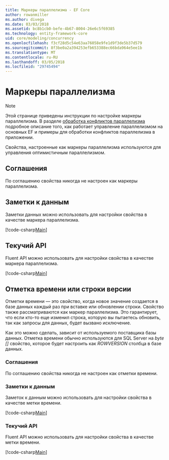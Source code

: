 ```yaml
---
title: Маркеры параллелизма - EF Core
author: rowanmiller
ms.author: divega
ms.date: 03/03/2018
ms.assetid: bc8b1cb0-befe-4b67-8004-26e6c5f69385
ms.technology: entity-framework-core
uid: core/modeling/concurrency
ms.openlocfilehash: f3cf28d5c54e63aa76058e9fe1d9f3de5b37d579
ms.sourcegitcommit: 8f3be0a2a394253efb653388ec66bda964e5ee1b
ms.translationtype: MT
ms.contentlocale: ru-RU
ms.lasthandoff: 03/05/2018
ms.locfileid: "29745494"
---
```

# <a name="concurrency-tokens"></a>Маркеры параллелизма

> [!NOTE]
> Этой странице приведены инструкции по настройке маркеры параллелизма. В разделе [обработка конфликтов параллелизма](../saving/concurrency.md) подробное описание того, как работает управление параллелизмом на основных EF и примеры для обработки конфликтов параллелизма в приложении.

Свойства, настроенные как маркеры параллелизма используются для управления оптимистичным параллелизмом.

## <a name="conventions"></a>Соглашения

По соглашению свойства никогда не настроен как маркеры параллелизма.

## <a name="data-annotations"></a>Заметки к данным

Заметки данных можно использовать для настройки свойства в качестве маркера параллелизма.

[!code-csharp[Main](../../../samples/core/Modeling/DataAnnotations/Samples/Concurrency.cs#ConfigureConcurrencyAnnotations)]

## <a name="fluent-api"></a>Текучий API

Fluent API можно использовать для настройки свойства в качестве маркера параллелизма.

[!code-csharp[Main](../../../samples/core/Modeling/FluentAPI/Samples/Concurrency.cs#ConfigureConcurrencyFluent)]

## <a name="timestamprow-version"></a>Отметка времени или строки версии

Отметки времени — это свойство, когда новое значение создается в базе данных каждый раз при вставке или обновлении строки. Свойство также рассматриваются как маркер параллелизма. Это гарантирует, что если кто-то еще изменил строка, которую вы пытаетесь обновить, так как запросы для данных, будет вызвано исключение.

Как это можно сделать, зависит от используемого поставщика базы данных. Отметка времени обычно используются для SQL Server на *byte []* свойство, которое будет настроить как *ROWVERSION* столбца в базе данных.

### <a name="conventions"></a>Соглашения

По соглашению свойства никогда не настроен как отметки времени.

### <a name="data-annotations"></a>Заметки к данным

Заметок к данным можно использовать для настройки свойства в качестве метки времени.

[!code-csharp[Main](../../../samples/core/Modeling/DataAnnotations/Samples/Timestamp.cs#ConfigureTimestampAnnotations)]

### <a name="fluent-api"></a>Текучий API

Fluent API можно использовать для настройки свойства в качестве метки времени.

[!code-csharp[Main](../../../samples/core/Modeling/FluentAPI/Samples/Timestamp.cs#ConfigureTimestampFluent)]
